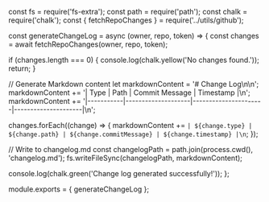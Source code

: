 const fs = require('fs-extra');
const path = require('path');
const chalk = require('chalk');
const { fetchRepoChanges } = require('../utils/github');

const generateChangeLog = async (owner, repo, token) => {
  const changes = await fetchRepoChanges(owner, repo, token);

  if (changes.length === 0) {
    console.log(chalk.yellow('No changes found.'));
    return;
  }

  // Generate Markdown content
  let markdownContent = '# Change Log\n\n';
  markdownContent += '| Type      | Path               | Commit Message       | Timestamp           |\n';
  markdownContent += '|-----------|--------------------|----------------------|---------------------|\n';

  changes.forEach((change) => {
    markdownContent += `| ${change.type} | ${change.path} | ${change.commitMessage} | ${change.timestamp} |\n`;
  });

  // Write to changelog.md
  const changelogPath = path.join(process.cwd(), 'changelog.md');
  fs.writeFileSync(changelogPath, markdownContent);

  console.log(chalk.green('Change log generated successfully!'));
};

module.exports = { generateChangeLog };